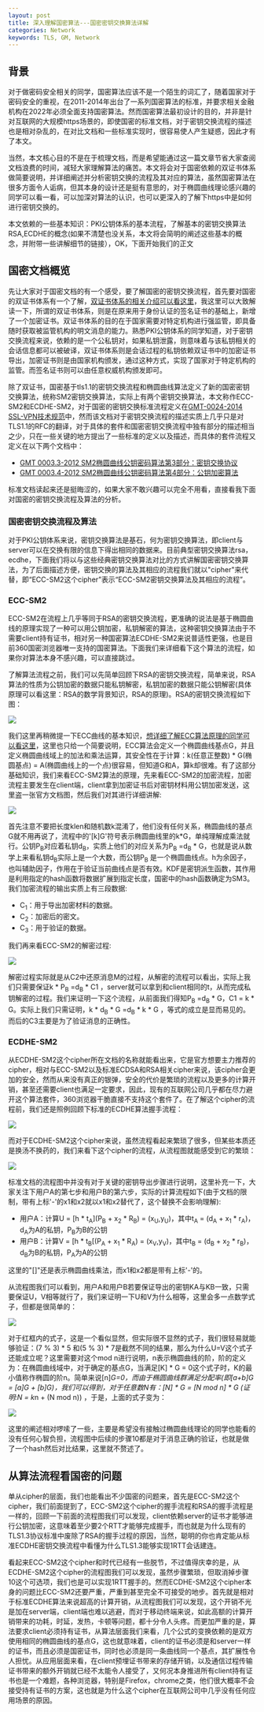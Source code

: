 ```yaml
---
layout: post
title: 深入理解国密算法---国密密钥交换算法详解
categories: Network
keywords: TLS, GM, Network
---
```


## 背景       
对于做密码安全相关的同学，国密算法应该不是一个陌生的词汇了，随着国家对于密码安全的重视，在2011-2014年出台了一系列国密算法的标准，并要求相关金融机构在2022年必须全面支持国密算法。然而国密算法最初设计的目的，并非是针对互联网的大规模https场景的，即使国密的标准文档，对于密钥交换流程的描述也是相对杂乱的，在对比文档和一些标准实现时，很容易使人产生疑惑，因此才有了本文。

当然，本文核心目的不是在于梳理文档，而是希望能通过这一篇文章节省大家查阅文档浪费的时间，减轻大家理解算法的痛苦。本文将会对于国密依赖的双证书体系做简要说明，并详细阐述并分析密钥交换的流程及其对应的算法，虽然国密算法在很多方面令人诟病，但其本身的设计还是挺有意思的，对于椭圆曲线理论感兴趣的同学可以看一看，可以加深对算法的认识，也可以更深入的了解下https中是如何进行密钥交换的。

本文依赖的一些基本知识：PKI公钥体系的基本流程，了解基本的密钥交换算法RSA,ECDHE的概念(如果不清楚也没关系，本文将会简明的阐述这些基本的概念，并附带一些讲解细节的链接），OK，下面开始我们的正文


## 国密文档概览
先让大家对于国密文档的有一个感受，要了解国密的密钥交换流程，首先要对国密的双证书体系有一个了解，[双证书体系的相关介绍可以看这里](https://max.book118.com/html/2017/0122/86057592.shtm?spm=ata.21736010.0.0.555937b2eB059u&file=86057592.shtm)，我这里可以大致解读一下，所谓的双证书体系，则是在原来用于身份认证的签名证书的基础上，新增了一个加密证书。双证书体系的目的在于国家需要对特定机构进行强监管，即具备随时获取被监管机构的明文消息的能力。熟悉PKI公钥体系的同学知道，对于密钥交换流程来说，依赖的是一个公私钥对，如果私钥泄露，则意味着与该私钥相关的会话信息都可以被破译，双证书体系则是会话过程的私钥依赖双证书中的加密证书导出，加密证书则是由国家机构颁发，通过这种方式，实现了国家对于特定机构的监管。而签名证书则可以由任意权威机构颁发即可。

除了双证书，国密基于tls1.1的密钥交换流程和椭圆曲线算法定义了新的国密密钥交换算法，统称SM2密钥交换算法，实际上有两个密钥交换算法，本文称作ECC-SM2和ECDHE-SM2，对于国密的密钥交换标准流程定义在[GMT-0024-2014 SSL-VPN技术规范](https://github.com/guanzhi/GM-Standards/blob/master/GMT%E6%AD%A3%E5%BC%8F%E6%A0%87%E5%87%86/GMT%200024-2014%20SSL%20VPN%20%E6%8A%80%E6%9C%AF%E8%A7%84%E8%8C%83.PDF?spm=ata.21736010.0.0.555937b2eB059u&file=GMT%200024-2014%20SSL%20VPN%20%E6%8A%80%E6%9C%AF%E8%A7%84%E8%8C%83.PDF)中，然而该文档对于密钥交换流程的描述实质上几乎只是对TLS1.1的RFC的翻译，对于具体的套件和国密密钥交换流程中独有部分的描述相当之少，只在一些关键的地方提出了一些标准的定义以及描述，而具体的套件流程又定义在以下两个文档中：

- [GMT 0003.3-2012 SM2椭圆曲线公钥密码算法第3部分：密钥交换协议](https://github.com/guanzhi/GM-Standards/blob/master/GMT%E6%AD%A3%E5%BC%8F%E6%A0%87%E5%87%86/GMT%200003.3-2012%20SM2%E6%A4%AD%E5%9C%86%E6%9B%B2%E7%BA%BF%E5%85%AC%E9%92%A5%E5%AF%86%E7%A0%81%E7%AE%97%E6%B3%95%E7%AC%AC3%E9%83%A8%E5%88%86%EF%BC%9A%E5%AF%86%E9%92%A5%E4%BA%A4%E6%8D%A2%E5%8D%8F%E8%AE%AE.pdf?spm=ata.21736010.0.0.555937b2eB059u&file=GMT%200003.3-2012%20SM2%E6%A4%AD%E5%9C%86%E6%9B%B2%E7%BA%BF%E5%85%AC%E9%92%A5%E5%AF%86%E7%A0%81%E7%AE%97%E6%B3%95%E7%AC%AC3%E9%83%A8%E5%88%86%EF%BC%9A%E5%AF%86%E9%92%A5%E4%BA%A4%E6%8D%A2%E5%8D%8F%E8%AE%AE.pdf)
- [GMT 0003.4-2012 SM2椭圆曲线公钥密码算法第4部分：公钥加密算法](https://github.com/guanzhi/GM-Standards/blob/master/GMT%E6%AD%A3%E5%BC%8F%E6%A0%87%E5%87%86/GMT%200003.4-2012%20SM2%E6%A4%AD%E5%9C%86%E6%9B%B2%E7%BA%BF%E5%85%AC%E9%92%A5%E5%AF%86%E7%A0%81%E7%AE%97%E6%B3%95%E7%AC%AC4%E9%83%A8%E5%88%86%EF%BC%9A%E5%85%AC%E9%92%A5%E5%8A%A0%E5%AF%86%E7%AE%97%E6%B3%95.pdf?spm=ata.21736010.0.0.555937b2eB059u&file=GMT%200003.4-2012%20SM2%E6%A4%AD%E5%9C%86%E6%9B%B2%E7%BA%BF%E5%85%AC%E9%92%A5%E5%AF%86%E7%A0%81%E7%AE%97%E6%B3%95%E7%AC%AC4%E9%83%A8%E5%88%86%EF%BC%9A%E5%85%AC%E9%92%A5%E5%8A%A0%E5%AF%86%E7%AE%97%E6%B3%95.pdf)

标准文档读起来还是挺晦涩的，如果大家不敢兴趣可以完全不用看，直接看我下面对国密的密钥交换流程及算法的分析。

### 国密密钥交换流程及算法
对于PKI公钥体系来说，密钥交换算法是基石，何为密钥交换算法，即client与server可以在交换有限的信息下得出相同的数据来。目前典型密钥交换算法rsa，ecdhe，下面我们将以与这些经典密钥交换算法对比的方式讲解国密密钥交换算法，为了后面描述方便，密钥交换的算法及其相应的流程我们就以"cipher"来代替，即“ECC-SM2这个cipher”表示“ECC-SM2密钥交换算法及其相应的流程”。

### ECC-SM2
ECC-SM2在流程上几乎等同于RSA的密钥交换流程，更准确的说法是基于椭圆曲线的原理实现了一种可以用公钥加密，私钥解密的算法，这种密钥交换算法由于不需要client持有证书，相对另一种国密算法ECDHE-SM2来说普适性更强，也是目前360国密浏览器唯一支持的国密算法。下面我们来详细看下这个算法的流程，如果你对算法本身不感兴趣，可以直接跳过。

了解算法流程之前，我们可以先简单回顾下RSA的密钥交换流程，简单来说，RSA算法的性质为公钥加密的数据只能私钥解密，私钥加密的数据只能公钥解密(具体原理可以看这里：RSA的数学背景知识，RSA的原理)。RSA的密钥交换流程如下图：

![](/images/self-drawn/gm-key-exchange/rsa.png)

我们这里再稍微提一下ECC曲线的基本知识，[想详细了解ECC算法原理的同学可以看这里](https://blog.csdn.net/qmickecs/article/details/76585303?spm=ata.21736010.0.0.555937b2eB059u)，这里也只给一个简要说明，ECC算法会定义一个椭圆曲线基点G，并且定义椭圆曲线域上的加法和乘法运算，其安全性在于计算：k(任意正整数) * G(椭圆基点) = A(椭圆曲线上的一个点)很容易，但知道G和A，算k却很难。有了这部分基础知识，我们来看ECC-SM2算法的原理，先来看ECC-SM2的加密流程，加密流程主要发生在client端，client拿到加密证书后对密钥材料用公钥加密发送，这里盗一张官方文档图，然后我们对其进行详细讲解:

![](/images/self-drawn/gm-key-exchange/ecc-sm2-enc.png)

首先注意不要把长度klen和随机数k混淆了，他们没有任何关系，椭圆曲线的基点G就不用再说了，流程中的'[k]G'符号表示椭圆曲线里的k*G，单纯理解成乘法就行。公钥P<sub>B</sub>对应着私钥d<sub>B</sub>，实质上他们的对应关系为P<sub>B</sub> =d<sub>B</sub> * G，也就是说从数学上来看私钥d<sub>B</sub>实际上是一个大数，而公钥P<sub>B</sub> 是一个椭圆曲线点。h为余因子，也叫辅助因子，作用在于验证当前曲线点是否有效。KDF是密钥派生函数，其作用是利用指定的hash函数将数据扩展到指定长度，国密中的hash函数确定为SM3。我们加密流程的输出实质上有三段数据:
- C<sub>1</sub>：用于导出加密材料的数据。
- C<sub>2</sub>：加密后的密文。
- C<sub>3</sub>：用于验证的数据。

我们再来看ECC-SM2的解密过程:

![](/images/self-drawn/gm-key-exchange/ecc-sm2-dec.png)

解密过程实际就是从C2中还原消息M的过程，从解密的流程可以看出，实际上我们只需要保证k * P<sub>B</sub> =d<sub>B</sub> * C1 ，server就可以拿到和client相同的t，从而完成私钥解密的过程。我们来证明一下这个流程，从前面我们得知P<sub>B</sub> =d<sub>B</sub> * G，C1 = k * G。实际上我们只需证明，k * d<sub>B</sub> * G =d<sub>B</sub> * k * G ，等式的成立是显而易见的。而后的C3主要是为了验证消息的正确性。

### ECDHE-SM2
从ECDHE-SM2这个cipher所在文档的名称就能看出来，它是官方想要主力推荐的cipher，相对与ECC-SM2以及标准ECDSA和RSA相关cipher来说，该cipher会更加的安全，然而从来没有真正的银弹，安全的代价是繁琐的流程以及更多的计算开销，甚至还需要client也满足一定要求，因此，现有的互联网公司几乎都在尽力避开这个算法套件，360浏览器干脆直接不支持这个套件了。在了解这个cipher的流程前，我们还是照例回顾下标准的ECDHE算法握手流程：

![](/images/self-drawn/gm-key-exchange/ecdhe.png)

而对于ECDHE-SM2这个cipher来说，虽然流程看起来繁琐了很多，但某些本质还是换汤不换药的，我们来看下这个cipher的流程，从流程图就能感受到它的繁琐：

![](/images/self-drawn/gm-key-exchange/ecdhe-sm2.png)

标准文档的流程图中并没有对于关键的密钥导出步骤进行说明，这里补充一下，大家关注下用户A的第七步和用户B的第六步，实际的计算流程如下(由于文档的限制，带有上标'-'的x1和x2就以x1和x2替代了，这个替换不会影响理解):

- 用户A：计算U = \[h * t<sub>A</sub>\](P<sub>B</sub> + x<sub>2</sub> * R<sub>B</sub>) = (x<sub>U</sub>,y<sub>U</sub>)，其中t<sub>A</sub> = (d<sub>A</sub> + x<sub>1</sub> * r<sub>A</sub>)，d<sub>A</sub>为A的私钥，P<sub>B</sub>为B的公钥
- 用户B：计算V = \[h * t<sub>B</sub>\[(P<sub>A</sub> + x<sub>1</sub> * R<sub>A</sub>) = (x<sub>V</sub>,y<sub>V</sub>)，其中t<sub>B</sub> = (d<sub>B</sub> + x<sub>2</sub> * r<sub>B</sub>)，d<sub>B</sub>为B的私钥，P<sub>A</sub>为A的公钥

这里的"[]"还是表示椭圆曲线乘法，而x1和x2都是带有上标'-'的。

从流程图我们可以看到，用户A和用户B若要保证导出的密钥KA与KB一致，只需要保证U，V相等就行了，我们来证明一下U和V为什么相等，这里会多一点数学式子，但都是很简单的：

![](/images/self-drawn/gm-key-exchange/ecdhe-formular.png)

对于红框内的式子，这是一个看似显然，但实际很不显然的式子，我们很轻易就能够验证：(7 % 3) * 5 和(5 % 3) * 7是截然不同的结果，那么为什么U=V这个式子还能成立呢？这里需要对这个mod n进行说明，n表示椭圆曲线的阶，阶的定义为：在椭圆曲线域中，对于确定的基点G，当满足[K] * G = 0这个式子时，K的最小值称作椭圆的阶n。简单来说[n]*G=0，而由于椭圆曲线群满足分配率(即[a+b]G = [a]G + [b]G)，我们可以得到，对于任意数N有：[N] * G = [N mod n] * G (证明:N = k*n + (N mod n)) ，于是，上面的式子变为：

![](/images/self-drawn/gm-key-exchange/echde-prove.png)

这里的阐述相对啰嗦了一些，主要是希望没有接触过椭圆曲线理论的同学也能看的没有任何心智负担，流程图中后续的步骤10都是对于消息正确的验证，也就是做了一个hash然后对比结果，这里就不赘述了。

## 从算法流程看国密的问题
单从cipher的层面，我们也能看出不少国密的问题来，首先是ECC-SM2这个cipher，我们前面提到了，ECC-SM2这个cipher的握手流程和RSA的握手流程是一样的，回顾一下前面的流程图我们可以发现，client依赖server的证书才能够进行公钥加密，这意味着至少要2个RTT才能够完成握手，而也就是为什么现有的TLS1.3协议标准中废除了RSA的握手过程的原因，当然，聪明的你也肯定能从标准ECDHE密钥交换流程中看懂为什么TLS1.3能够实现1RTT会话建连。

看起来ECC-SM2这个cipher和时代已经有一些脱节，不过值得庆幸的是，从ECDHE-SM2这个cipher的流程图我们可以发现，虽然步骤繁琐，但取消掉步骤10这个可选项，我们也是可以实现1RTT握手的。然而ECDHE-SM2这个cipher本身的问题比ECC-SM2还要严重，严重到甚至完全不可接受的地步。首先就是相对于标准ECDHE算法来说超高的计算开销，从流程图我们可以发现，这个开销不光是加在server端，client端也难以逃避，而对于移动终端来说，如此高额的计算开销带来的功耗，时延，发热，卡顿等问题，都十分令人头疼。而更加严重的是，算法要求client必须持有证书，从算法层面我们来看，几个公式的变换依赖的是双方使用相同的椭圆曲线的基点G，这也就意味着，client的证书必须是和server一样的证书，而且必须是国密证书，同时也必须是同一条曲线同一个基点，其扩展性令人担忧。从应用层面来看，在client预埋证书带来的存储开销，以及通信过程传输证书带来的额外开销就已经不太能令人接受了，又何况本身推进所有client持有证书也是一个难题，各种浏览器，特别是Firefox，chrome之类，他们很大概率不会接受持有证书的方案，这也就是为什么这个cipher在互联网公司中几乎没有任何应用场景的原因。